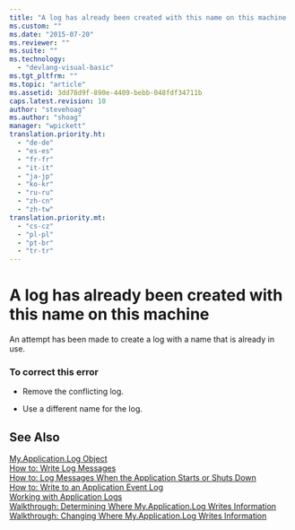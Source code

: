 ```yaml
---
title: "A log has already been created with this name on this machine | Microsoft Docs"
ms.custom: ""
ms.date: "2015-07-20"
ms.reviewer: ""
ms.suite: ""
ms.technology: 
  - "devlang-visual-basic"
ms.tgt_pltfrm: ""
ms.topic: "article"
ms.assetid: 3dd78d9f-890e-4409-bebb-048fdf34711b
caps.latest.revision: 10
author: "stevehoag"
ms.author: "shoag"
manager: "wpickett"
translation.priority.ht: 
  - "de-de"
  - "es-es"
  - "fr-fr"
  - "it-it"
  - "ja-jp"
  - "ko-kr"
  - "ru-ru"
  - "zh-cn"
  - "zh-tw"
translation.priority.mt: 
  - "cs-cz"
  - "pl-pl"
  - "pt-br"
  - "tr-tr"
---
```

# A log has already been created with this name on this machine
An attempt has been made to create a log with a name that is already in use.  
  
### To correct this error  
  
-   Remove the conflicting log.  
  
-   Use a different name for the log.  
  
## See Also  
 [My.Application.Log Object](/dotnet/visual-basic/language-reference/objects/my-application-log-object)   
 [How to: Write Log Messages](http://msdn.microsoft.com/Library/972a3e0c-2996-4623-a7a9-d7ebc4d207f8)   
 [How to: Log Messages When the Application Starts or Shuts Down](http://msdn.microsoft.com/Library/67624d05-cddf-48b7-8c36-5c99baa4c621)   
 [How to: Write to an Application Event Log](http://msdn.microsoft.com/Library/cadbc8c1-87af-4746-934e-55b79a4f6e2b)   
 [Working with Application Logs](/dotnet/visual-basic/developing-apps/programming/log-info/working-with-application-logs)   
 [Walkthrough: Determining Where My.Application.Log Writes Information](http://msdn.microsoft.com/Library/5b70143a-7741-45f2-ae1d-03324a3a4189)   
 [Walkthrough: Changing Where My.Application.Log Writes Information](http://msdn.microsoft.com/Library/ecc74f95-743c-450d-93f6-09a30db0fe4a)